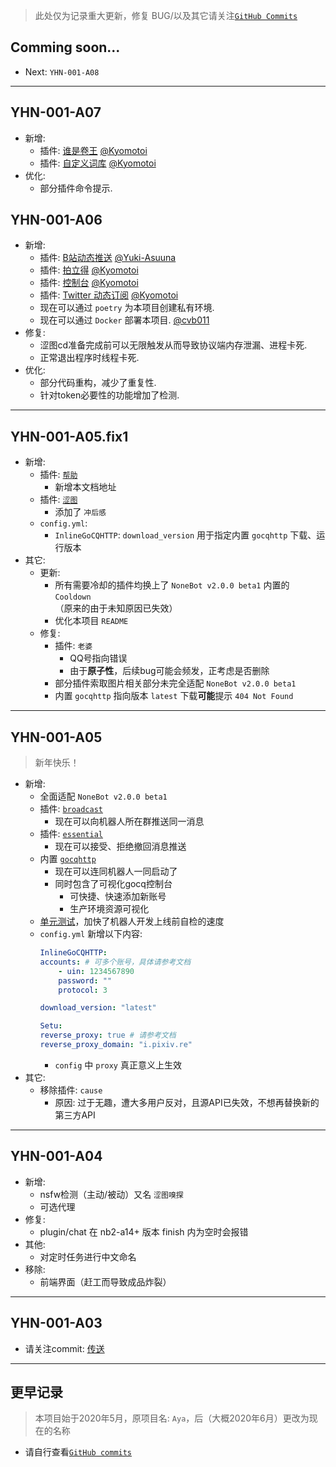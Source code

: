 > 此处仅为记录重大更新，修复 BUG/以及其它请关注[`GitHub Commits`](https://github.com/Kyomotoi/ATRI/commits/main)

## Comming soon...

- Next: `YHN-001-A08`

---

## YHN-001-A07

- 新增:
    - 插件: [谁是卷王](user/service-anti_effort.md) [@Kyomotoi](https://github.com/Kyomotoi)
    - 插件: [自定义词库](user/service-thesaurus.md) [@Kyomotoi](https://github.com/Kyomotoi)
- 优化:
    - 部分插件命令提示.


## YHN-001-A06

- 新增:
    - 插件: [B站动态推送](user/service-bilibili_dynamic.md) [@Yuki-Asuuna](https://github.com/Yuki-Asuuna)
    - 插件: [拍立得](user/service-polaroid.md) [@Kyomotoi](https://github.com/Kyomotoi)
    - 插件: [控制台](user/service-console.md) [@Kyomotoi](https://github.com/Kyomotoi)
    - 插件: [Twitter 动态订阅](user/service-twitter.md) [@Kyomotoi](https://github.com/Kyomotoi)
    - 现在可以通过 `poetry` 为本项目创建私有环境.
    - 现在可以通过 `Docker` 部署本项目. [@cvb011](https://github.com/cvb011)
- 修复:
    - 涩图cd准备完成前可以无限触发从而导致协议端内存泄漏、进程卡死.
    - 正常退出程序时线程卡死.
- 优化:
    - 部分代码重构，减少了重复性.
    - 针对token必要性的功能增加了检测.

---

## YHN-001-A05.fix1

- 新增:
    - 插件: [`帮助`](user/service-help.md)
        - 新增本文档地址
    - 插件: [`涩图`](user/service-setu.md)
        - 添加了 `冲后感`
    - `config.yml`:
        - `InlineGoCQHTTP`: `download_version` 用于指定内置 `gocqhttp` 下载、运行版本
- 其它:
    - 更新:
        - 所有需要冷却的插件均换上了 `NoneBot v2.0.0 beta1` 内置的 `Cooldown`<br>（原来的由于未知原因已失效）
        - 优化本项目 `README`
    - 修复:
        - 插件: `老婆`
            - QQ号指向错误
            - 由于**原子性**，后续bug可能会频发，正考虑是否删除
        - 部分插件索取图片相关部分未完全适配 `NoneBot v2.0.0 beta1`
        - 内置 `gocqhttp` 指向版本 `latest` 下载**可能**提示 `404 Not Found`

---

## YHN-001-A05

> 新年快乐！

- 新增:
    - 全面适配 `NoneBot v2.0.0 beta1`
    - 插件: [`broadcast`](user/service-broadcast.md)
        - 现在可以向机器人所在群推送同一消息
    - 插件: [`essential`](user/service-essential.md)
        - 现在可以接受、拒绝撤回消息推送
    - 内置 [`gocqhttp`](https://github.com/mnixry/nonebot-plugin-gocqhttp)
        - 现在可以连同机器人一同启动了
        - 同时包含了可视化gocq控制台
            - 可快捷、快速添加新账号
            - 生产环境资源可视化
    - [单元测试](/test)，加快了机器人开发上线前自检的速度
    - `config.yml` 新增以下内容:
        ```yaml
        InlineGoCQHTTP:
        accounts: # 可多个账号，具体请参考文档
            - uin: 1234567890
            password: ""
            protocol: 3
        
        download_version: "latest"

        Setu:
        reverse_proxy: true # 请参考文档
        reverse_proxy_domain: "i.pixiv.re"
        ```
        - `config` 中 `proxy` 真正意义上生效
- 其它:
    - 移除插件: `cause`
        - 原因: 过于无趣，遭大多用户反对，且源API已失效，不想再替换新的第三方API

---

## YHN-001-A04

- 新增:
    - nsfw检测（主动/被动）又名 `涩图嗅探`
    - 可选代理
- 修复:
    - plugin/chat 在 nb2-a14+ 版本 finish 内为空时会报错
- 其他:
    - 对定时任务进行中文命名
- 移除:
    - 前端界面（赶工而导致成品炸裂）

---

## YHN-001-A03

- 请关注commit: [传送](https://github.com/Kyomotoi/ATRI/commit/be2747e4d4b820ca0f1f988d3b77a628da26fe7b)

---

## 更早记录

> 本项目始于2020年5月，原项目名: `Aya`，后（大概2020年6月）更改为现在的名称

- 请自行查看[`GitHub commits`](https://github.com/Kyomotoi/ATRI/commits/main)
